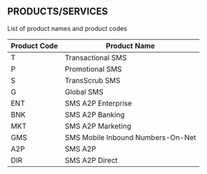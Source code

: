 ## PRODUCTS/SERVICES

List of product names and product codes

| Product Code | Product Name |
| ---- | ---- |
| T | Transactional SMS |
| P | Promotional SMS |
| S | TransScrub SMS |
| G | Global SMS |
| ENT |	SMS A2P Enterprise |
| BNK |	SMS A2P Banking |
| MKT |	SMS A2P Marketing |
| GMS |	SMS Mobile Inbound Numbers-On-Net |
| A2P |	SMS A2P |
| DIR |	SMS A2P Direct |